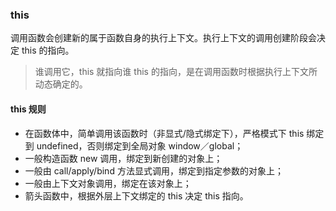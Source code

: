 ### this

调用函数会创建新的属于函数自身的执行上下文。执行上下文的调用创建阶段会决定 this 的指向。

> 谁调用它，this 就指向谁
> this 的指向，是在调用函数时根据执行上下文所动态确定的。

#### this 规则

- 在函数体中，简单调用该函数时（非显式/隐式绑定下），严格模式下 this 绑定到 undefined，否则绑定到全局对象 window／global；
- 一般构造函数 new 调用，绑定到新创建的对象上；
- 一般由 call/apply/bind 方法显式调用，绑定到指定参数的对象上；
- 一般由上下文对象调用，绑定在该对象上；
- 箭头函数中，根据外层上下文绑定的 this 决定 this 指向。
